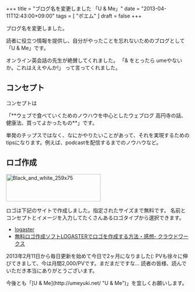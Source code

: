 +++
title =  "ブログ名を変更しました 「U & Me」"
date =  "2013-04-11T12:43:00+09:00"
tags = [ "ポエム" ]
draft = false
+++
<p>ブログ名を変更しました。</p>

<p>読者に役立つ情報を提供し、自分がやったことを忘れないためのブログとして「U &amp; Me」です。</p>

<p>オンライン英会話の先生が絶賛してくれました。
「&amp; をとったら umeやないか。これはええやんか!」 って言ってくれました。</p>

## コンセプト

<p>コンセプトは</p>

<p>「**ウェブで食べていくためのノウハウを中心としたウェブログ 高円寺の話、健康法、買ってよかったもの**」です。</p>

<p>単発のチップスではなく、なにかやりたいことがあって、それを実現するためのtipsになります。例えば、podcastを配信するまでのノウハウなど。</p>

## ロゴ作成

<p><a href="/images//Black_and_white_246x75.png"><img src="/images/Black_and_white_246x75.png" alt="Black_and_white_259x75" width="259" height="75" class="alignnone size-full wp-image-1050" /></a></p>

<p>ロゴは下記のサイトで作成しました。指定されたサイズまで無料です。
名前とコンセプトとイメージを入力してたくさんあるロゴタイプから選択できます。</p>


- [logaster](https://www.logaster.com/ "logaster")
- [無料ロゴ作成ソフトLOGASTERでロゴを作成する方法・感想- クラウドワークス](http://crowdworks.jp/articles/2013/02/24/887 "無料ロゴ作成ソフトLOGASTERでロゴを作成する方法・感想- クラウドワークス")


<p>2013年2月11日から毎日更新を始めて今日で2ヶ月になりました(:
PVも徐々に伸びてきまして、今は月間2,000/PVです。まだまだですな...
読者の皆様、読んでいただき本当にありがとうございます。</p>

<p>今後とも「[U &amp; Me](http://umeyuki.net/ "U &amp; Me")」を宜しくお願いします。</p>
